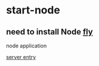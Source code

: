 # start-node
## need to install Node [fly](https://nodejs.org/en/)
node application

[server entry](https://github.com/ysneo/start-node/blob/master/server/server.js)
